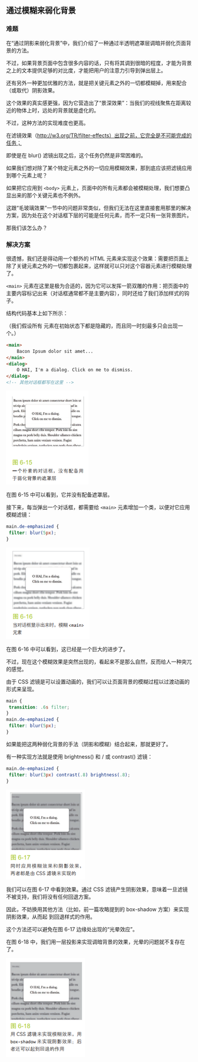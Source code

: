 ## 通过模糊来弱化背景

### 难题

在“通过阴影来弱化背景”中，我们介绍了一种通过半透明遮罩层调暗并弱化页面背景的方法。

不过，如果背景页面中包含很多内容的话，只有将其调到很暗的程度，才能为背景之上的文本提供足够的对比度，才能把用户的注意力引导到弹出层上。

还有另外一种更加优雅的方法，就是把关键元素之外的一切都模糊掉，用来配合（或取代）阴影效果。

这个效果的真实感更强，因为它营造出了“景深效果”：当我们的视线聚焦在距离较近的物体上时，远处的背景就是虚化的。

不过，这种方法的实现难度也更高。

在滤镜效果（http://w3.org/TR/filter-effects）出现之前，它完全是不可能完成的任务；

即使是在 blur() 滤镜出现之后，这个任务仍然是非常困难的。

如果我们想对除了某个特定元素之外的一切应用模糊效果，那到底应该把滤镜应用到哪个元素上呢？

如果把它应用到 `<body>` 元素上，页面中的所有元素都会被模糊处理，我们想要凸显出来的那个关键元素也不例外。

这跟“毛玻璃效果”一节中的问题非常类似，但我们无法在这里直接套用那里的解决方案，因为处在这个对话框下层的可能是任何元素，而不一定只有一张背景图片。

那我们该怎么办？



### 解决方案

很遗憾，我们还是得动用一个额外的 HTML 元素来实现这个效果：需要把页面上除了关键元素之外的一切都包裹起来，这样就可以只对这个容器元素进行模糊处理了。

`<main>` 元素在这里是极为合适的，因为它可以发挥一箭双雕的作用：把页面中的主要内容标记出来（对话框通常都不是主要内容），同时还给了我们添加样式的钩子。

结构代码基本上如下所示：

（我们假设所有  元素在初始状态下都是隐藏的，而且同一时刻最多只会出现一个。）

```html
<main>
	Bacon Ipsum dolor sit amet...
</main>
<dialog>
 	O HAI, I'm a dialog. Click on me to dismiss.
</dialog>
<!-- 其他对话框都写在这里 -->
```

![33-1](https://github.com/Artila/CSS/blob/master/CSS%20SECRETS/%E7%AC%AC6%E7%AB%A0%20%E7%94%A8%E6%88%B7%E4%BD%93%E9%AA%8C/images/33-1.PNG)

在图 6-15 中可以看到，它并没有配备遮罩层。

接下来，每当弹出一个对话框，都需要给 `<main>` 元素增加一个类，以便对它应用模糊滤镜：

```css
main.de-emphasized {
 filter: blur(5px);
}
```

![33-2](https://github.com/Artila/CSS/blob/master/CSS%20SECRETS/%E7%AC%AC6%E7%AB%A0%20%E7%94%A8%E6%88%B7%E4%BD%93%E9%AA%8C/images/33-2.PNG)

在图 6-16 中可以看到，这已经是一个巨大的进步了。

不过，现在这个模糊效果是突然出现的，看起来不是那么自然，反而给人一种突兀的感觉。

由于 CSS 滤镜是可以设置动画的，我们可以让页面背景的模糊过程以过渡动画的形式来呈现。

```css
main {
 transition: .6s filter;
}
main.de-emphasized {
 filter: blur(5px);
}
```

如果能把这两种弱化背景的手法（阴影和模糊）结合起来，那就更好了。

有一种实现方法就是使用 brightness() 和 / 或 contrast() 滤镜：

```css
main.de-emphasized {
 filter: blur(3px) contrast(.8) brightness(.8);
}
```

![33-3](https://github.com/Artila/CSS/blob/master/CSS%20SECRETS/%E7%AC%AC6%E7%AB%A0%20%E7%94%A8%E6%88%B7%E4%BD%93%E9%AA%8C/images/33-3.PNG)

我们可以在图 6-17 中看到效果。通过 CSS 滤镜产生阴影效果，意味着一旦滤镜不被支持，我们将没有任何回退方案。

因此，不妨换用其他方法（比如，前一篇攻略提到的 box-shadow 方案）来实现阴影效果，从而起
到回退样式的作用。

这个方法还可以避免在图 6-17 边缘处出现的“光晕效应”。

在图 6-18 中，我们用一层投影来实现调暗背景的效果，光晕的问题就不复存在了。

![33-4](https://github.com/Artila/CSS/blob/master/CSS%20SECRETS/%E7%AC%AC6%E7%AB%A0%20%E7%94%A8%E6%88%B7%E4%BD%93%E9%AA%8C/images/33-4.PNG)
